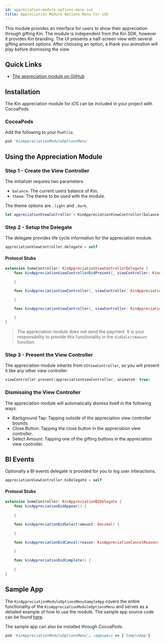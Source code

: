 ```yaml
---
id: appreciation-module-options-menu-ios
title: Appreciation Module Options Menu for iOS
---
```


This module provides an interface for users to show their appreciation through gifting Kin. The module is independent from the Kin SDK, however it provides Kin branding. The UI presents a half-screen view with several gifting amount options. After choosing an option, a thank you animation will play before dismissing the view.

## Quick Links

- [The appreciation module on GitHub](https://github.com/kinecosystem/kin-appreciation-module-options-menu-ios)

## Installation

The Kin appreciation module for iOS can be included in your project with CocoaPods.

### CocoaPods

Add the following to your `Podfile`.

```ruby
pod 'KinAppreciationModuleOptionsMenu'
```

## Using the Appreciation Module

### Step 1 - Create the View Controller

The initializer requires two parameters.
- `balance`: The current users balance of Kin.
- `theme`: The theme to be used with the module.

The theme options are `.light` and `.dark`.

```swift
let appreciationViewController = KinAppreciationViewController(balance: 100, theme: .light)
```

### Step 2 - Setup the Delegate

The delegate provides life cycle information for the appreciation module.

```swift
appreciationViewController.delegate = self
```

#### Protocol Stubs

```swift
extension SomeController: KinAppreciationViewControllerDelegate {
    func kinAppreciationViewControllerDidPresent(_ viewController: KinAppreciationViewController) {

    }

    func kinAppreciationViewController(_ viewController: KinAppreciationViewController, didDismissWith reason: KinAppreciationCancelReason) {

    }

    func kinAppreciationViewController(_ viewController: KinAppreciationViewController, didSelect amount: Decimal) {
        
    }
}
```

> The appreciation module does not send the payment. It is your responsibility to provide this functionality in the `didSelectAmount` function.

### Step 3 - Present the View Controller

The appreciation module inherits from `UIViewController`, so you will present it like any other view controller.

```swift
viewController.present(appreciationViewController, animated: true)
```

### Dismissing the View Controller

The appreciation module will automatically dismiss itself in the following ways.

- Background Tap: Tapping outside of the appreciation view controller bounds.
- Close Button: Tapping the close button in the appreciation view controller.
- Select Amount: Tapping one of the gifting buttons in the appreciation view controller.

## BI Events

Optionally a BI events delegate is provided for you to log user interactions.

```swift
appreciationViewController.biDelegate = self
```

#### Protocol Stubs

```swift
extension SomeController: KinAppreciationBIDelegate {
    func kinAppreciationDidAppear() {
        
    }

    func kinAppreciationDidSelect(amount: Decimal) {
        
    }

    func kinAppreciationDidCancel(reason: KinAppreciationCancelReason) {
        
    }

    func kinAppreciationDidComplete() {
        
    }
}
```

## Sample App

The `KinAppreciationModuleOptionsMenuSampleApp` covers the entire functionality of the `KinAppreciationModuleOptionsMenu` and serves as a detailed example of how to use the module. The sample app source code can be found [here](https://github.com/kinecosystem/kin-appreciation-module-options-menu-ios/tree/master/KinAppreciationModuleOptionsMenuSampleApp).

The sample app can also be installed through CocoaPods.

```ruby
pod 'KinAppreciationModuleOptionsMenu', :appspecs => ['SampleApp']
```